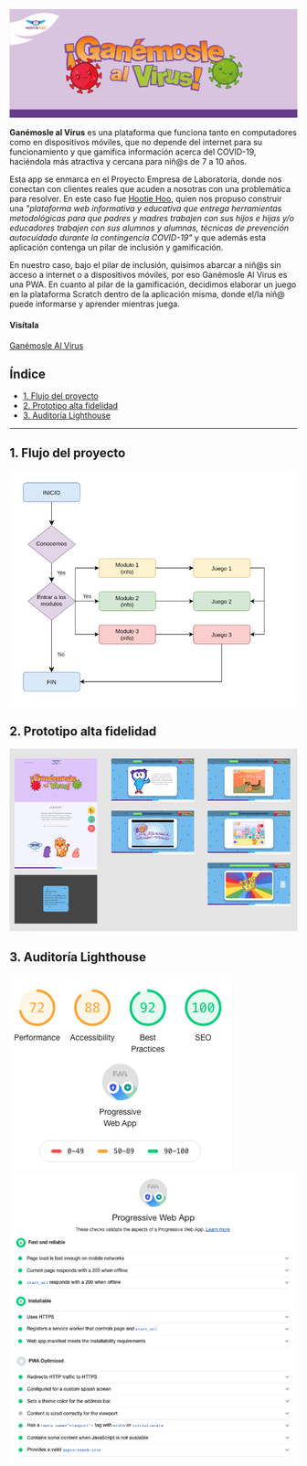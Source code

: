 ![headerGAV](https://raw.githubusercontent.com/ivvnv/GanemosleAlVirus/master/virus/src/img/headerRM.png)

**Ganémosle al Virus** es una plataforma que funciona tanto en computadores como en dispositivos móviles, que no depende del internet para su funcionamiento y que gamifica información acerca del COVID-19, haciéndola más atractiva y cercana para niñ@s de 7 a 10 años. 

Esta app se enmarca en el Proyecto Empresa de Laboratoria, donde nos conectan con clientes reales que acuden a nosotras con una problemática para resolver. En este caso fue [Hootie Hoo](https://hootiehoo.cl/), quien nos propuso construir una *"plataforma web informativa y educativa que entrega herramientas metodológicas para que padres y madres trabajen con sus hijos e hijas y/o educadores trabajen con sus alumnos y alumnas, técnicas de prevención autocuidado durante la contingencia COVID-19"* y que además esta aplicación contenga un pilar de inclusión y gamificación.

En nuestro caso, bajo el pilar de inclusión, quisimos abarcar a niñ@s sin acceso a internet o a dispositivos móviles, por eso Ganémosle Al Virus es una PWA. En cuanto al pilar de la gamificación, decidimos elaborar un juego en la plataforma Scratch dentro de la aplicación misma, donde el/la niñ@ puede informarse y aprender mientras juega.

#### Visítala

[Ganémosle Al Virus](https://trusting-jepsen-2abf56.netlify.app/)

## Índice

* [1. Flujo del proyecto](#1-Flujo-del-proyecto)
* [2. Prototipo alta fidelidad](#2-Prototipo-alta-fidelidad)
* [3. Auditoría Lighthouse](#3-Auditoría-Lighthouse)

---

## 1. Flujo del proyecto

![flujo](https://raw.githubusercontent.com/ivvnv/GanemosleAlVirus/master/virus/src/img/flujo.png)

## 2. Prototipo alta fidelidad
![prototipofigma](https://raw.githubusercontent.com/ivvnv/GanemosleAlVirus/master/virus/src/img/prototipo.png)

## 3. Auditoría Lighthouse
![lh1](https://raw.githubusercontent.com/ivvnv/GanemosleAlVirus/master/virus/src/img/lighthouse1.png)
![lh2](https://raw.githubusercontent.com/ivvnv/GanemosleAlVirus/master/virus/src/img/lighthouse2.png)
![lh3](https://raw.githubusercontent.com/ivvnv/GanemosleAlVirus/master/virus/src/img/lighthouse3.png)
